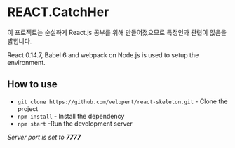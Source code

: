 # REACT.CatchHer

이 프로젝트는 순실하게 React.js 공부를 위해 만들어졌으므로 특정인과 관련이 없음을 밝힙니다.

React 0.14.7, Babel 6 and webpack on Node.js is used to setup the environment.

## How to use
- ``git clone https://github.com/velopert/react-skeleton.git`` - Clone the project
- ``npm install`` - Install the dependency
- ``npm start``  -Run the development server

*Server port is set to **7777***
